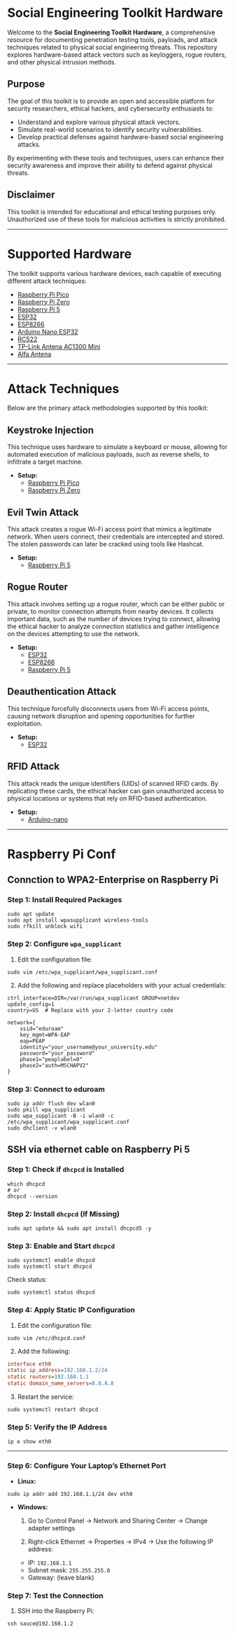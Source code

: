 # Social Engineering Toolkit Hardware 

Welcome to the **Social Engineering Toolkit Hardware**, a comprehensive resource for documenting penetration testing tools, payloads, and attack techniques related to physical social engineering threats. This repository explores hardware-based attack vectors such as keyloggers, rogue routers, and other physical intrusion methods.

## Purpose
The goal of this toolkit is to provide an open and accessible platform for security researchers, ethical hackers, and cybersecurity enthusiasts to:
- Understand and explore various physical attack vectors.
- Simulate real-world scenarios to identify security vulnerabilities.
- Develop practical defenses against hardware-based social engineering attacks.

By experimenting with these tools and techniques, users can enhance their security awareness and improve their ability to defend against physical threats.

## Disclaimer
This toolkit is intended for educational and ethical testing purposes only. Unauthorized use of these tools for malicious activities is strictly prohibited.

---

# Supported Hardware
The toolkit supports various hardware devices, each capable of executing different attack techniques:

- [Raspberry Pi Pico](https://mauser.pt/catalog/product_info.php?products_id=096-9421) 
- [Raspberry Pi Zero](https://mauser.pt/catalog/product_info.php?products_id=095-1561)
- [Raspberry Pi 5](https://mauser.pt/catalog/product_info.php?products_id=095-5008) 
- [ESP32](https://mauser.pt/catalog/product_info.php?products_id=096-7620) 
- [ESP8266](https://mauser.pt/catalog/product_info.php?products_id=096-8518) 
- [Arduino Nano ESP32](https://mauser.pt/catalog/product_info.php?products_id=095-2097)
- [RC522](https://mauser.pt/catalog/product_info.php?products_id=096-8517) 
- [TP-Link Antena AC1300 Mini](https://www.tp-link.com/pt/home-networking/adapter/archer-t3u/) 
- [Alfa Antena](https://alfa-network.eu/awus036ach-c) 


---

# Attack Techniques

Below are the primary attack methodologies supported by this toolkit:

## Keystroke Injection

This technique uses hardware to simulate a keyboard or mouse, allowing for automated execution of malicious payloads, such as reverse shells, to infiltrate a target machine.
- **Setup:**
  - [Raspberry Pi Pico](https://github.com/tbsauce/social-engineering-toolkit-hardware/tree/main/raspberry_pi_pico_keystroke_injection)
  - [Raspberry Pi Zero](https://github.com/tbsauce/social-engineering-toolkit-hardware/tree/main/raspberry_pi_zero_keystroke_injection)

## Evil Twin Attack

This attack creates a rogue Wi-Fi access point that mimics a legitimate network. When users connect, their credentials are intercepted and stored. The stolen passwords can later be cracked using tools like Hashcat.

- **Setup:**
  - [Raspberry Pi 5](https://github.com/tbsauce/social-engineering-toolkit-hardware/tree/main/raspberry_pi_5_evil_twin)
  
## Rogue Router

This attack involves setting up a rogue router, which can be either public or private, to monitor connection attempts from nearby devices. It collects important data, such as the number of devices trying to connect, allowing the ethical hacker to analyze connection statistics and gather intelligence on the devices attempting to use the network.

- **Setup:**
  - [ESP32](https://github.com/tbsauce/social-engineering-toolkit-hardware/tree/main/esp32_rogue_router)
  - [ESP8266](https://github.com/tbsauce/social-engineering-toolkit-hardware/tree/main/esp8266_rogue_router)
  - [Raspberry Pi 5](https://github.com/tbsauce/social-engineering-toolkit-hardware/tree/main/raspberry_pi_5_rogue_router)

## Deauthentication Attack

This technique forcefully disconnects users from Wi-Fi access points, causing network disruption and opening opportunities for further exploitation.

- **Setup:**
  - [ESP32](https://github.com/tbsauce/social-engineering-toolkit-hardware/tree/main/esp32_deauther)

## RFID Attack

This attack reads the unique identifiers (UIDs) of scanned RFID cards. By replicating these cards, the ethical hacker can gain unauthorized access to physical locations or systems that rely on RFID-based authentication.

- **Setup:**
  - [Arduino-nano](https://github.com/tbsauce/social-engineering-toolkit-hardware/tree/main/arduino_nano_rfid_attack)

---

# Raspberry Pi Conf

## Connction to WPA2-Enterprise on Raspberry Pi

### Step 1: Install Required Packages
```
sudo apt update
sudo apt install wpasupplicant wireless-tools
sudo rfkill unblock wifi
```

### Step 2: Configure `wpa_supplicant`

1. Edit the configuration file:

```
sudo vim /etc/wpa_supplicant/wpa_supplicant.conf
```

2. Add the following and replace placeholders with your actual credentials:

```
ctrl_interface=DIR=/var/run/wpa_supplicant GROUP=netdev
update_config=1
country=US  # Replace with your 2-letter country code

network={
    ssid="eduroam"
    key_mgmt=WPA-EAP
    eap=PEAP
    identity="your_username@your_university.edu"
    password="your_password"
    phase1="peaplabel=0"
    phase2="auth=MSCHAPV2"
}
```

### Step 3: Connect to eduroam

```
sudo ip addr flush dev wlan0
sudo pkill wpa_supplicant
sudo wpa_supplicant -B -i wlan0 -c /etc/wpa_supplicant/wpa_supplicant.conf
sudo dhclient -v wlan0
```

## SSH via ethernet cable on Raspberry Pi 5

### Step 1: Check if `dhcpcd` is Installed

```
which dhcpcd
# or
dhcpcd --version
```

### Step 2: Install `dhcpcd` (If Missing)

```
sudo apt update && sudo apt install dhcpcd5 -y
```


### Step 3: Enable and Start `dhcpcd`

```
sudo systemctl enable dhcpcd
sudo systemctl start dhcpcd
```

Check status:

```
sudo systemctl status dhcpcd
```

### Step 4: Apply Static IP Configuration

1. Edit the configuration file:

```
sudo vim /etc/dhcpcd.conf
```

2. Add the following:

```ini
interface eth0
static ip_address=192.168.1.2/24
static routers=192.168.1.1
static domain_name_servers=8.8.8.8
```

3. Restart the service:

```
sudo systemctl restart dhcpcd
```

### Step 5: Verify the IP Address

```
ip a show eth0
```

---

### Step 6: Configure Your Laptop’s Ethernet Port

+ **Linux:**

```
sudo ip addr add 192.168.1.1/24 dev eth0
```

+ **Windows:**

  1. Go to Control Panel → Network and Sharing Center → Change adapter settings

  2. Right-click Ethernet → Properties → IPv4 → Use the following IP address:

    + IP: `192.168.1.1`
    + Subnet mask: `255.255.255.0`
    + Gateway: (leave blank)


### Step 7: Test the Connection

1. SSH into the Raspberry Pi:

```
ssh sauce@192.168.1.2
```



